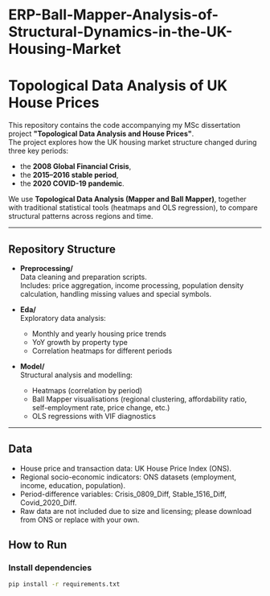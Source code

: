 # ERP-Ball-Mapper-Analysis-of-Structural-Dynamics-in-the-UK-Housing-Market
# Topological Data Analysis of UK House Prices

This repository contains the code accompanying my MSc dissertation project **"Topological Data Analysis and House Prices"**.  
The project explores how the UK housing market structure changed during three key periods:  
- the **2008 Global Financial Crisis**,  
- the **2015–2016 stable period**,  
- the **2020 COVID-19 pandemic**.  

We use **Topological Data Analysis (Mapper and Ball Mapper)**, together with traditional statistical tools (heatmaps and OLS regression), to compare structural patterns across regions and time.

---

## Repository Structure

- **Preprocessing/**  
  Data cleaning and preparation scripts.  
  Includes: price aggregation, income processing, population density calculation, handling missing values and special symbols.

- **Eda/**  
  Exploratory data analysis:  
  - Monthly and yearly housing price trends  
  - YoY growth by property type  
  - Correlation heatmaps for different periods  

- **Model/**  
  Structural analysis and modelling:  
  - Heatmaps (correlation by period)  
  - Ball Mapper visualisations (regional clustering, affordability ratio, self-employment rate, price change, etc.)  
  - OLS regressions with VIF diagnostics  

---
## Data

- House price and transaction data: UK House Price Index (ONS).  
- Regional socio-economic indicators: ONS datasets (employment, income, education, population).  
- Period-difference variables: Crisis_0809_Diff, Stable_1516_Diff, Covid_2020_Diff.  
- Raw data are not included due to size and licensing; please download from ONS or replace with your own.


## How to Run

### Install dependencies
```bash
pip install -r requirements.txt



